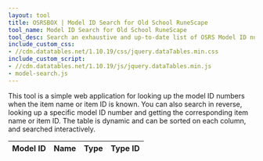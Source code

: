 ```yaml
---
layout: tool
title: OSRSBOX | Model ID Search for Old School RuneScape
tool_name: Model ID Search for Old School RuneScape
tool_desc: Search an exhaustive and up-to-date list of OSRS Model ID numbers, model names and model types
include_custom_css: 
- //cdn.datatables.net/1.10.19/css/jquery.dataTables.min.css
include_custom_script: 
- //cdn.datatables.net/1.10.19/js/jquery.dataTables.min.js
- model-search.js
---
```


<p>This tool is a simple web application for looking up the model ID numbers when the item name or item ID is known. You can also search in reverse, looking up a specific model ID number and getting the corresponding item name or item ID. The table is dynamic and can be sorted on each column, and searched interactively.</p>

<table id="search-results" class="table table-striped">
  <thead>
    <tr>
      <th scope="col">Model ID</th>
      <th scope="col">Name</th>
      <th scope="col">Type</th>
      <th scope="col">Type ID</th>
    </tr>
  </thead>
</table>
